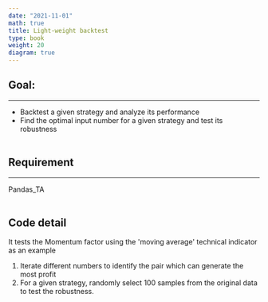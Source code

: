 ```yaml
---
date: "2021-11-01"
math: true
title: Light-weight backtest
type: book
weight: 20
diagram: true
---
```


## Goal:
---
- Backtest a given strategy and analyze its performance
-  Find the optimal input number for a given strategy and test its robustness
<br></br>
## Requirement
---
Pandas_TA
<br></br>
## Code detail
It tests the Momentum factor using the 'moving average' technical indicator as an example
1. Iterate different numbers to identify the pair which can generate the most profit
2. For a given strategy, randomly select 100 samples from the original data to test the robustness.